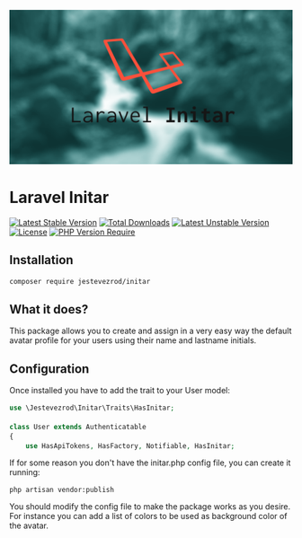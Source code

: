 <p align="center"><img src="/art/initar.png" alt="Social Card of Laravel Activity Log"></p>

# Laravel Initar

[![Latest Stable Version](http://poser.pugx.org/jestevezrod/initar/v)](https://packagist.org/packages/jestevezrod/initar)
[![Total Downloads](http://poser.pugx.org/jestevezrod/initar/downloads)](https://packagist.org/packages/jestevezrod/initar)
[![Latest Unstable Version](http://poser.pugx.org/jestevezrod/initar/v/unstable)](https://packagist.org/packages/jestevezrod/initar)
[![License](http://poser.pugx.org/jestevezrod/initar/license)](https://packagist.org/packages/jestevezrod/initar) [![PHP Version Require](http://poser.pugx.org/jestevezrod/initar/require/php)](https://packagist.org/packages/jestevezrod/initar)

## Installation

```
composer require jestevezrod/initar
```

## What it does?
This package allows you to create and assign in a very easy way the default avatar profile for your users using their name and lastname initials.

## Configuration
Once installed you have to add the trait to your User model:

```php
use \Jestevezrod\Initar\Traits\HasInitar;

class User extends Authenticatable
{
    use HasApiTokens, HasFactory, Notifiable, HasInitar;

```

If for some reason you don't have the initar.php config file, you can create it running:

```
php artisan vendor:publish
```

You should modify the config file to make the package works as you desire. For instance you can add a list of colors to be used as background color of the avatar.

